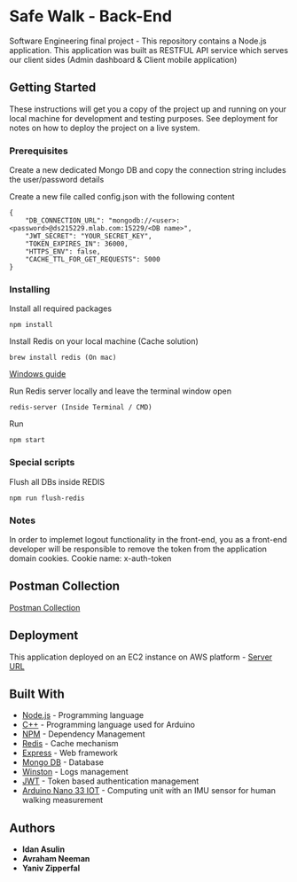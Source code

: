 # Safe Walk - Back-End

Software Engineering final project - This repository contains a Node.js application. This application was built as RESTFUL API service which serves our client sides (Admin dashboard & Client mobile application) 

## Getting Started

These instructions will get you a copy of the project up and running on your local machine for development and testing purposes. See deployment for notes on how to deploy the project on a live system.

### Prerequisites

Create a new dedicated Mongo DB and copy the connection string includes the user/password details

Create a new file called config.json with the following content

```
{
    "DB_CONNECTION_URL": "mongodb://<user>:<password>@ds215229.mlab.com:15229/<DB name>",
    "JWT_SECRET": "YOUR_SECRET_KEY",
    "TOKEN_EXPIRES_IN": 36000,
    "HTTPS_ENV": false,
    "CACHE_TTL_FOR_GET_REQUESTS": 5000
}
```

### Installing

Install all required packages

```
npm install
```

Install Redis on your local machine (Cache solution)

```
brew install redis (On mac)
```
[Windows guide](https://redislabs.com/blog/redis-on-windows-8-1-and-previous-versions)

Run Redis server locally and leave the terminal window open

```
redis-server (Inside Terminal / CMD)
```

Run

```
npm start
```

### Special scripts

Flush all DBs inside REDIS

```
npm run flush-redis
```

### Notes

In order to implemet logout functionality in the front-end, you as a front-end developer will be responsible to remove the token from the application domain cookies. Cookie name: x-auth-token

## Postman Collection

[Postman Collection](https://documenter.getpostman.com/view/5659041/SWTHbF9Z?version=latest)

## Deployment

This application deployed on an EC2 instance on AWS platform - [Server URL](ec2-3-89-190-108.compute-1.amazonaws.com:3000)

## Built With

* [Node.js](http://www.dropwizard.io/1.0.2/docs/) - Programming language
* [C++](http://www.cplusplus.com/) - Programming language used for Arduino
* [NPM](https://www.npmjs.com/) - Dependency Management
* [Redis](https://redis.io) - Cache mechanism
* [Express](https://expressjs.com/) - Web framework
* [Mongo DB](https://www.mongodb.com/) - Database
* [Winston](https://github.com/winstonjs/winston) - Logs management
* [JWT](https://www.npmjs.com/package/jsonwebtoken) - Token based authentication management
* [Arduino Nano 33 IOT](https://store.arduino.cc/arduino-nano-33-iot) - Computing unit with an IMU sensor for human walking measurement

## Authors

* **Idan Asulin**
* **Avraham Neeman**
* **Yaniv Zipperfal**
